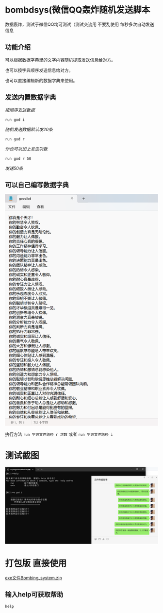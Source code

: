 # bombdsys(微信QQ轰炸随机发送脚本
数据轰炸，测试于微信QQ均可测试（测试交流用 不要乱使用
每秒多次自动发送信息


## 功能介绍
可以根据数据字典里的文字内容随机提取发送信息给对方。

也可以按字典顺序发送信息给对方。

也可以直接编辑新的数据字典来使用。



## 发送内置数据字典

*按顺序发送数据*

```
run god i
```

*随机发送数据默认发20条*

```
run god r
```

*你也可以加上发送次数*

```
run god r 50
```
*发送50条*




## 可以自己编写数据字典
![测试图片](https://github.com/GCLgaici/bombdsys/blob/3afdd0a90418efab9b61c4e1ea8d0be2d30bed79/github/pmjt2_2024-02-22%20055458.png)

执行方法 `run 字典文件路径 r 次数`
或者    `run 字典文件路径 i`


# 测试截图
![测试图片](https://github.com/GCLgaici/bombdsys/blob/27f515cf2ee2b54a240e0b17ded53f11b2552651/github/pmjt2024-02-22%20053448.png)





# 打包版 直接使用
[exe文件Bombing_system.zip](https://github.com/GCLgaici/bombdsys/releases/download/untagged-e16a7f231a9a52b02dbf/Bombing_system.zip)

## 输入help可获取帮助
```
help
```
